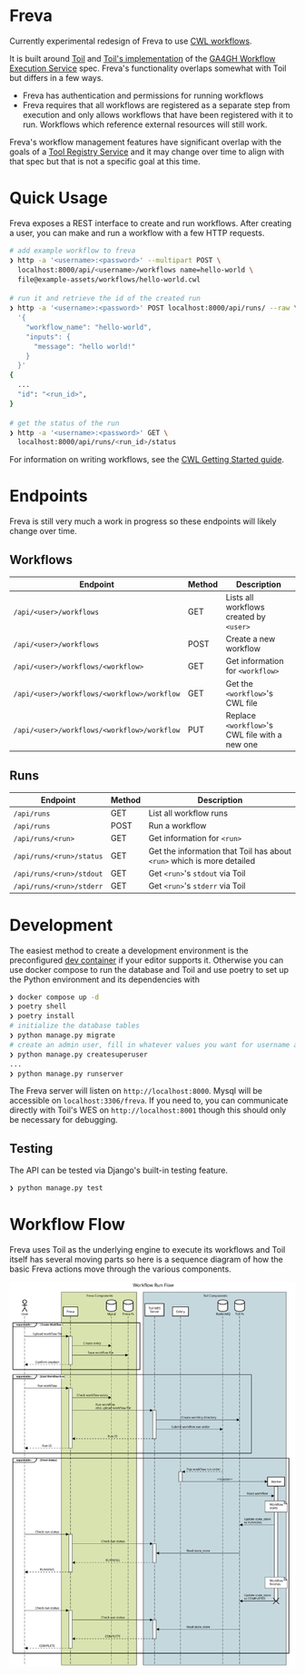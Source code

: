 # Freva

Currently experimental redesign of Freva to use [CWL workflows](https://www.commonwl.org/).

It is built around [Toil](https://toil.readthedocs.io/en/latest/) and [Toil's
implementation](https://toil.readthedocs.io/en/latest/running/server/wes.html) of the [GA4GH Workflow Execution
Service](https://github.com/ga4gh/workflow-execution-service-schemas) spec. Freva's functionality overlaps somewhat with
Toil but differs in a few ways.

- Freva has authentication and permissions for running workflows
- Freva requires that all workflows are registered as a separate step from execution and only allows workflows that have
  been registered with it to run. Workflows which reference external resources will still work.

Freva's workflow management features have significant overlap with the goals of a [Tool Registry
Service](https://github.com/ga4gh/tool-registry-service-schemas) and it may change over time to align with that spec but
that is not a specific goal at this time.

# Quick Usage

Freva exposes a REST interface to create and run workflows. After creating a user, you can make and run a workflow
with a few HTTP requests.

```sh
# add example workflow to freva
❯ http -a '<username>:<password>' --multipart POST \
  localhost:8000/api/<username>/workflows name=hello-world \
  file@example-assets/workflows/hello-world.cwl

# run it and retrieve the id of the created run
❯ http -a '<username>:<password>' POST localhost:8000/api/runs/ --raw \
  '{
    "workflow_name": "hello-world",
    "inputs": {
      "message": "hello world!"
    }
  }'
{
  ...
  "id": "<run_id>",
}

# get the status of the run
❯ http -a '<username>:<password>' GET \
  localhost:8000/api/runs/<run_id>/status
```

For information on writing workflows, see the [CWL Getting Started guide](https://www.commonwl.org/user_guide/).

# Endpoints

Freva is still very much a work in progress so these endpoints will likely change over time.

## Workflows

| Endpoint                                    | Method | Description                                    |
| ------------------------------------------- | ------ | ---------------------------------------------- |
| `/api/<user>/workflows`                     | GET    | Lists all workflows created by `<user>`        |
| `/api/<user>/workflows`                     | POST   | Create a new workflow                          |
| `/api/<user>/workflows/<workflow>`          | GET    | Get information for `<workflow>`               |
| `/api/<user>/workflows/<workflow>/workflow` | GET    | Get the `<workflow>`'s CWL file                |
| `/api/<user>/workflows/<workflow>/workflow` | PUT    | Replace `<workflow>`'s CWL file with a new one |

## Runs

| Endpoint                 | Method | Description                                                            |
| ------------------------ | ------ | ---------------------------------------------------------------------- |
| `/api/runs`              | GET    | List all workflow runs                                                 |
| `/api/runs`              | POST   | Run a workflow                                                         |
| `/api/runs/<run>`        | GET    | Get information for `<run>`                                            |
| `/api/runs/<run>/status` | GET    | Get the information that Toil has about `<run>` which is more detailed |
| `/api/runs/<run>/stdout` | GET    | Get `<run>`'s `stdout` via Toil                                        |
| `/api/runs/<run>/stderr` | GET    | Get `<run>`'s `stderr` via Toil                                        |

# Development

The easiest method to create a development environment is the preconfigured [dev container](https://containers.dev/) if
your editor supports it. Otherwise you can use docker compose to run the database and Toil and use poetry to set up the
Python environment and its dependencies with

```sh
❯ docker compose up -d
❯ poetry shell
❯ poetry install
# initialize the database tables
❯ python manage.py migrate
# create an admin user, fill in whatever values you want for username and password
❯ python manage.py createsuperuser
...
❯ python manage.py runserver
```

The Freva server will listen on `http://localhost:8000`. Mysql will be accessible on `localhost:3306/freva`. If you need
to, you can communicate directly with Toil's WES on `http://localhost:8001` though this should only be necessary for
debugging.

## Testing

The API can be tested via Django's built-in testing feature.

```sh
❯ python manage.py test
```

# Workflow Flow

Freva uses Toil as the underlying engine to execute its workflows and Toil itself has several moving parts so here is
a sequence diagram of how the basic Freva actions move through the various components.

![Created with https://sequencediagram.org/, open the svg file directly there to edit](docs/freva-workflow-flow.svg)
